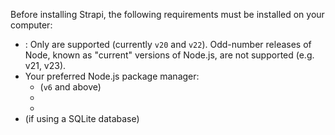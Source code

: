 Before installing Strapi, the following requirements must be installed on your computer:

- <ExternalLink to="https://nodejs.org" text="Node.js"/>: Only <ExternalLink to="https://nodejs.org/en/about/previous-releases" text="Active LTS or Maintenance LTS versions"/> are supported (currently `v20` and `v22`). Odd-number releases of Node, known as "current" versions of Node.js, are not supported (e.g. v21, v23).
- Your preferred Node.js package manager:
    - <ExternalLink to="https://docs.npmjs.com/cli/v6/commands/npm-install" text="npm"/> (`v6` and above)
    - <ExternalLink to="https://yarnpkg.com/getting-started/install" text="yarn"/>
    - <ExternalLink to="https://pnpm.io/" text="pnpm" />
- <ExternalLink to="https://www.python.org/downloads/" text="Python"/> (if using a SQLite database)
